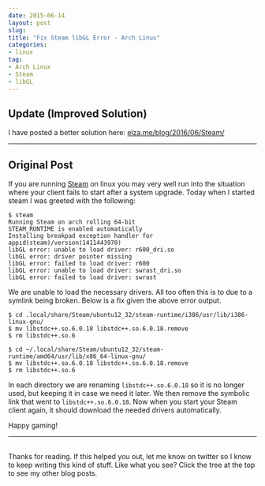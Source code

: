 ```yaml
---
date: 2015-06-14
layout: post
slug: 
title: "Fix Steam libGL Error - Arch Linux"
categories:
- linux
tag:
- Arch Linux
- Steam
- libGL
---
```


## Update (Improved Solution)

I have posted a better solution here: [elza.me/blog/2016/06/Steam/](https://elza.me/blog/2016/06/Steam/)

---

## Original Post

If you are running [Steam](https://wiki.archlinux.org/index.php/Steam) on linux you may very well run into the situation where your client fails to start after a system upgrade. Today when I started steam I was greeted with the following:

~~~
$ steam
Running Steam on arch rolling 64-bit
STEAM_RUNTIME is enabled automatically
Installing breakpad exception handler for appid(steam)/version(1411443970)
libGL error: unable to load driver: r600_dri.so
libGL error: driver pointer missing
libGL error: failed to load driver: r600
libGL error: unable to load driver: swrast_dri.so
libGL error: failed to load driver: swrast
~~~

We are unable to load the necessary drivers. All too often this is to due to a symlink being broken. Below is a fix given the above error output.

~~~
$ cd .local/share/Steam/ubuntu12_32/steam-runtime/i386/usr/lib/i386-linux-gnu/
$ mv libstdc++.so.6.0.18 libstdc++.so.6.0.18.remove
$ rm libstdc++.so.6

$ cd ~/.local/share/Steam/ubuntu12_32/steam-runtime/amd64/usr/lib/x86_64-linux-gnu/
$ mv libstdc++.so.6.0.18 libstdc++.so.6.0.18.remove
$ rm libstdc++.so.6
~~~

In each directory we are renaming ```libstdc++.so.6.0.18``` so it is no longer used, but keeping it in case we need it later. We then remove the symbolic link that went to ```libstdc++.so.6.0.18```. Now when you start your Steam client again, it should download the needed drivers automatically.

Happy gaming!

---
<br>
Thanks for reading. If this helped you out, let me know on twitter so I know to keep writing this kind of stuff. Like what you see? Click the tree at the top to see my other blog posts.
